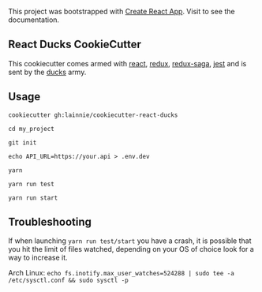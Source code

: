 This project was bootstrapped with [Create React App](https://github.com/facebookincubator/create-react-app).
Visit to see the documentation.

## React Ducks CookieCutter

This cookiecutter comes armed with [react](https://reactjs.org/), [redux](https://redux.js.org/), [redux-saga](https://redux-saga.js.org/), [jest](https://facebook.github.io/jest/) and is sent by the [ducks](https://github.com/erikras/ducks-modular-redux) army.

## Usage

`cookiecutter gh:lainnie/cookiecutter-react-ducks`

`cd my_project`

`git init`

`echo API_URL=https://your.api > .env.dev`

`yarn`

`yarn run test`

`yarn run start`

## Troubleshooting

If when launching `yarn run test/start` you have a crash, it is possible that you hit the limit of files watched, depending on your OS of choice look for a way to increase it.

Arch Linux: `echo fs.inotify.max_user_watches=524288 | sudo tee -a /etc/sysctl.conf && sudo sysctl -p`
